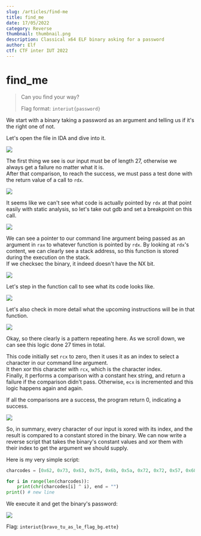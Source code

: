 ```yaml
---
slug: /articles/find-me
title: find_me
date: 17/05/2022
category: Reverse
thumbnail: thumbnail.png
description: Classical x64 ELF binary asking for a password
author: Elf
ctf: CTF inter IUT 2022
---
```


# find_me

> Can you find your way?
> 
> Flag format: `interiut{password}`

We start with a binary taking a password as an argument and telling us if it's the right one of not.

Let's open the file in IDA and dive into it.

![](main.png)

The first thing we see is our input must be of length 27, otherwise we always get a failure no matter what it is.<br>
After that comparison, to reach the success, we must pass a test done with the return value of a call to `rdx`.

![](meme1.png)

It seems like we can't see what code is actually pointed by `rdx` at that point easily with static analysis, so let's take out gdb and set a breakpoint on this call.

![](call_rdx.png)

We can see a pointer to our command line argument being passed as an argument in `rax` to whatever function is pointed by `rdx`. By looking at `rdx`'s content, we can clearly see a stack address, so this function is stored during the execution on the stack.<br>
If we checksec the binary, it indeed doesn't have the NX bit.

![](checksec.png)

Let's step in the function call to see what its code looks like.

![](step.png)

Let's also check in more detail what the upcoming instructions will be in that function.

![](function.png)

Okay, so there clearly is a pattern repeating here. As we scroll down, we can see this logic done 27 times in total.

This code initially set `rcx` to zero, then it uses it as an index to select a character in our command line argument.<br>
It then xor this character with `rcx`, which is the character index.<br>
Finally, it performs a comparison with a constant hex string, and return a failure if the comparison didn't pass. Otherwise, `ecx` is incremented and this logic happens again and again.

If all the comparisons are a success, the program return 0, indicating a success.

![](meme2.png)

So, in summary, every character of our input is xored with its index, and the result is compared to a constant stored in the binary. We can now write a reverse script that takes the binary's constant values and xor them with their index to get the argument we should supply.

Here is my very simple script:

```py
charcodes = [0x62, 0x73, 0x63, 0x75, 0x6b, 0x5a, 0x72, 0x72, 0x57, 0x68, 0x79, 0x54, 0x60, 0x68, 0x51, 0x69, 0x7c, 0x70, 0x75, 0x4c, 0x76, 0x72, 0x38, 0x72, 0x6c, 0x6d, 0x7f]

for i in range(len(charcodes)):
    print(chr(charcodes[i] ^ i), end = "")
print() # new line
```

We execute it and get the binary's password:

![](flag.png)

Flag: `interiut{bravo_tu_as_le_flag_bg.ette}`